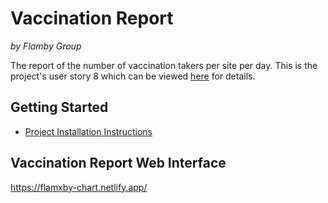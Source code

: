 # Vaccination Report

*by Flamby Group*

The report of the number of vaccination takers per site per day. This is the project's user story 8 which can be viewed [here](https://github.com/flamxby/government/wiki/User-Stories) for details.

## Getting Started
* [Project Installation Instructions](INSTALL.md)

## Vaccination Report Web Interface
https://flamxby-chart.netlify.app/
